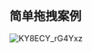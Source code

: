 ## 简单拖拽案例
![KY8ECY_rG4Yxz](https://cdn.jsdelivr.net/gh/NeverStop1024/images-store@main/blog/KY8ECY_rG4Yxz.png)